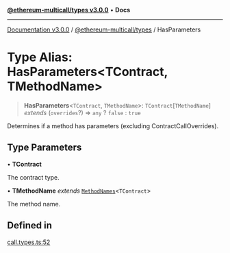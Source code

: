 [**@ethereum-multicall/types v3.0.0**](../README.md) • **Docs**

***

[Documentation v3.0.0](../../../packages.md) / [@ethereum-multicall/types](../README.md) / HasParameters

# Type Alias: HasParameters\<TContract, TMethodName\>

> **HasParameters**\<`TContract`, `TMethodName`\>: `TContract`\[`TMethodName`\] *extends* (`overrides`?) => `any` ? `false` : `true`

Determines if a method has parameters (excluding ContractCallOverrides).

## Type Parameters

• **TContract**

The contract type.

• **TMethodName** *extends* [`MethodNames`](MethodNames.md)\<`TContract`\>

The method name.

## Defined in

[call.types.ts:52](https://github.com/niZmosis/ethereum-multicall/blob/68ee699eca0cd184d8f0b7213bb6f4fe15a011a1/packages/types/src/call.types.ts#L52)
